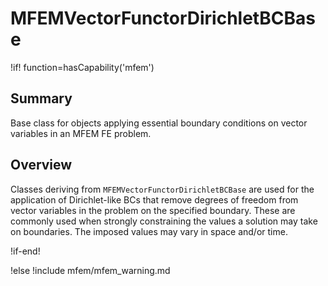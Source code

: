 # MFEMVectorFunctorDirichletBCBase

!if! function=hasCapability('mfem')

## Summary

Base class for objects applying essential boundary conditions on vector variables in an MFEM FE problem.

## Overview

Classes deriving from `MFEMVectorFunctorDirichletBCBase` are used for the application of Dirichlet-like BCs that
remove degrees of freedom from vector variables in the problem on the specified boundary. These are commonly used when
strongly constraining the values a solution may take on boundaries. The imposed values may vary in space and/or time.

!if-end!

!else
!include mfem/mfem_warning.md
